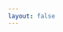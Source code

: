 ```yaml
---
layout: false
---
```


<div ref="el" class="vp-raw"></div>

<script setup lang="ts">
import { onMounted, ref } from 'vue';
import { createApp } from 'whyframe:app';

const el = ref<HTMLDivElement>();

onMounted(() => createApp(el.value));
</script>
<style>
  body { margin: auto!important }
  :has(> .vp-raw) { display: flex; min-height: 100vh; align-items: center; justify-content: center }
  .vp-raw { min-width: 0 }
</style>